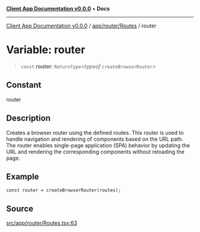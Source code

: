 [**Client App Documentation v0.0.0**](../../../../README.md) • **Docs**

***

[Client App Documentation v0.0.0](../../../../README.md) / [app/router/Routes](../README.md) / router

# Variable: router

> `const` **router**: `ReturnType`\<*typeof* `createBrowserRouter`\>

## Constant

router

## Description

Creates a browser router using the defined routes.
This router is used to handle navigation and rendering of components based on the URL path.
The router enables single-page application (SPA) behavior by updating the URL and rendering the corresponding components without reloading the page.

## Example

```tsx
const router = createBrowserRouter(routes);
```

## Source

[src/app/router/Routes.tsx:63](https://github.com/jimmykurian/Reactivities/blob/c193146f41fb278d3aa689957dee7f5206c157e3/client-app/src/app/router/Routes.tsx#L63)
